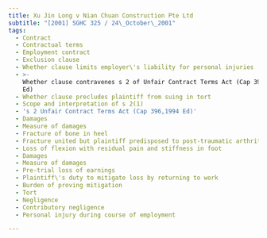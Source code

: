```yaml
---
title: Xu Jin Long v Nian Chuan Construction Pte Ltd
subtitle: "[2001] SGHC 325 / 24\_October\_2001"
tags:
  - Contract
  - Contractual terms
  - Employment contract
  - Exclusion clause
  - Whether clause limits employer\'s liability for personal injuries
  - >-
    Whether clause contravenes s 2 of Unfair Contract Terms Act (Cap 396, 1994
    Ed)
  - Whether clause precludes plaintiff from suing in tort
  - Scope and interpretation of s 2(1)
  - 's 2 Unfair Contract Terms Act (Cap 396,1994 Ed)'
  - Damages
  - Measure of damages
  - Fracture of bone in heel
  - Fracture united but plaintiff predisposed to post-traumatic arthritis
  - Loss of flexion with residual pain and stiffness in foot
  - Damages
  - Measure of damages
  - Pre-trial loss of earnings
  - Plaintiff\'s duty to mitigate loss by returning to work
  - Burden of proving mitigation
  - Tort
  - Negligence
  - Contributory negligence
  - Personal injury during course of employment

---
```


